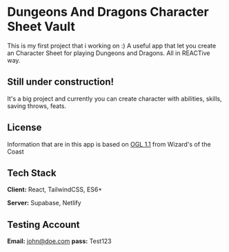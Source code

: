 # Dungeons And Dragons Character Sheet Vault

This is my first project that i working on :) A useful app that let you create an Character Sheet for playing Dungeons and Dragons. All in REACTive way.


## Still under construction!

It's a big project and currently you can create character with abilities, skills, saving throws, feats.


## License

Information that are in this app is based on 
[OGL 1.1](https://dnd.wizards.com/resources/systems-reference-document)
from Wizard's of the Coast

## Tech Stack

**Client:** React, TailwindCSS, ES6+

**Server:** Supabase, Netlify

## Testing Account

**Email:** john@doe.com
**pass:** Test123